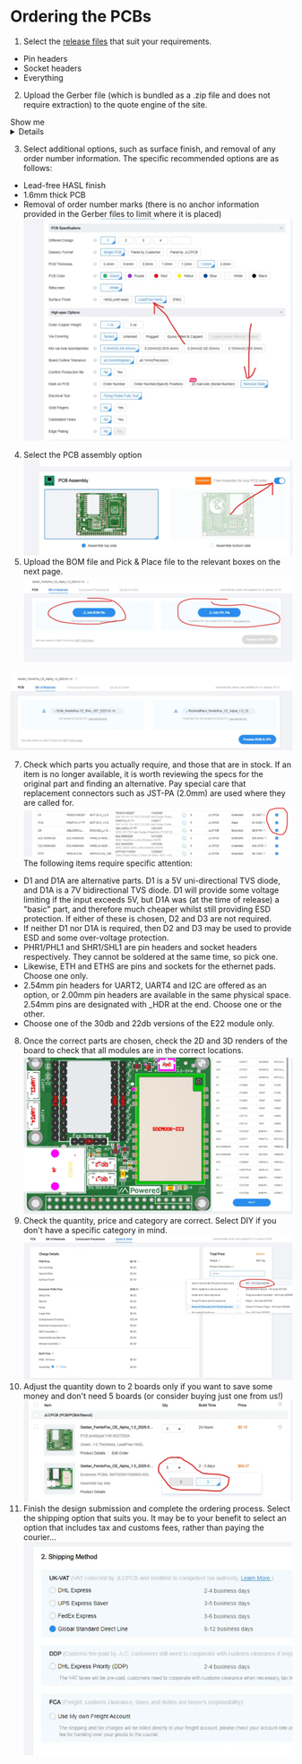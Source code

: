 # Ordering the PCBs

 1. Select the [release files](tbc) that suit your requirements.
 - Pin headers
 - Socket headers
 - Everything
 2. Upload the Gerber file (which is bundled as a .zip file and does not require extraction) to the quote engine of the site.
<summary>Show me</summary>
<details>

![uploading the Gerber file](https://raw.githubusercontent.com/Nestpebble/Femtofox_Community_Hardware/refs/heads/main/Pictures/01%20upload.webp)

</details>
 
 3. Select additional options, such as surface finish, and removal of any order number information. The specific recommended options are as follows:
 - Lead-free HASL finish
 - 1.6mm thick PCB
 - Removal of order number marks (there is no anchor information provided in the Gerber files to limit where it is placed)
![setting additional options](https://raw.githubusercontent.com/Nestpebble/Femtofox_Community_Hardware/refs/heads/main/Pictures/02%20PCB%20spec.webp)

4. Select the PCB assembly option
![enter image description here](https://raw.githubusercontent.com/Nestpebble/Femtofox_Community_Hardware/refs/heads/main/Pictures/03%20PCB%20assembly.webp)
5. Upload the BOM file and Pick & Place file to the relevant boxes on the next page.
![enter image description here](https://raw.githubusercontent.com/Nestpebble/Femtofox_Community_Hardware/refs/heads/main/Pictures/04%20upload%20bom%20and%20pnp.webp)

![Files uploaded](https://raw.githubusercontent.com/Nestpebble/Femtofox_Community_Hardware/refs/heads/main/Pictures/05%20files%20uploaded.webp)

7. Check which parts you actually require, and those that are in stock. If an item is no longer available, it is worth reviewing the specs for the original part and finding an alternative. Pay special care that replacement connectors such as JST-PA (2.0mm) are used where they are called for.
![enter image description here](https://raw.githubusercontent.com/Nestpebble/Femtofox_Community_Hardware/refs/heads/main/Pictures/07%20deselect%20unneeded%20parts.webp)
The following items require specific attention:
 - D1 and D1A are alternative parts. D1 is a 5V uni-directional TVS diode, and D1A is a 7V bidirectional TVS diode. D1 will provide some voltage limiting if the input exceeds 5V, but D1A was (at the time of release) a "basic" part, and therefore much cheaper whilst still providing ESD protection. If either of these is chosen, D2 and D3 are not required.
 - If neither D1 nor D1A is required, then D2 and D3 may be used to provide ESD and some over-voltage protection.
 - PHR1/PHL1 and SHR1/SHL1 are pin headers and socket headers respectively. They cannot be soldered at the same time, so pick one.
 - Likewise, ETH and ETHS are pins and sockets for the ethernet pads. Choose one only.
 - 2.54mm pin headers for UART2, UART4 and I2C are offered as an option, or 2.00mm pin headers are available in the same physical space. 2.54mm pins are designated with _HDR at the end. Choose one or the other.
 - Choose one of the 30db and 22db versions of the E22 module only.
8. Once the correct parts are chosen, check the 2D and 3D renders of the board to check that all modules are in the correct locations.
![enter image description here](https://raw.githubusercontent.com/Nestpebble/Femtofox_Community_Hardware/refs/heads/main/Pictures/08%20confirm%20the%20placement.webp)
9. Check the quantity, price and category are correct. Select DIY if you don't have a specific category in mind.
![enter image description here](https://raw.githubusercontent.com/Nestpebble/Femtofox_Community_Hardware/refs/heads/main/Pictures/09%20check%20qty%20price%20category.webp) 
10. Adjust the quantity down to 2 boards only if you want to save some money and don't need 5 boards (or consider buying just one from us!)
![enter image description here](https://raw.githubusercontent.com/Nestpebble/Femtofox_Community_Hardware/refs/heads/main/Pictures/10%20adjust%20qty.webp)
11. Finish the design submission and complete the ordering process. Select the shipping option that suits you. It may be to your benefit to select an option that includes tax and customs fees, rather than paying the courier...
![enter image description here](https://raw.githubusercontent.com/Nestpebble/Femtofox_Community_Hardware/refs/heads/main/Pictures/11%20select%20shipping.webp)

<!--stackedit_data:
eyJoaXN0b3J5IjpbMTEwNzQ4NjkyNiwtMTc4MjQ0MDY3Myw0NT
cyNjI3ODEsLTcxMjc3NjY3XX0=
-->